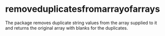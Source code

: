 # removeduplicatesfromarrayofarrays
The package removes duplicate string values from the array supplied to it and returns the original array with blanks for the duplicates.

